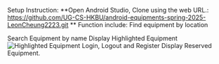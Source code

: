 Setup Instruction:
**Open Android Studio, Clone using the web URL.: https://github.com/UG-CS-HKBU/android-equipments-spring-2025-LeonCheung2223.git  **
Function include: 
Find equipment by location

Search Equipment by name
Display Highlighted Equipment 
![Highlighted Equipment]("C:\Users\leon6\Downloads\highlighted_equipment.png")
Login, Logout and Register
Display Reserved Equipment.
